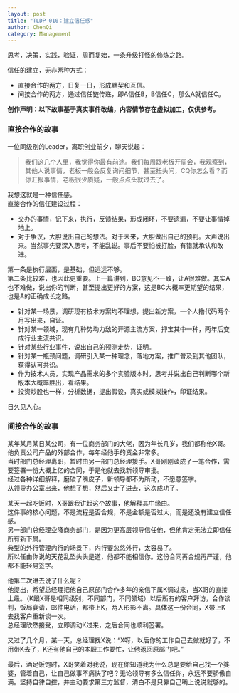 ```yaml
---
layout: post
title: "TLDP 010：建立信任感"
author: ChenQi
category: Management
---
```


思考，决策，实践，验证，周而复始，一条升级打怪的修炼之路。

信任的建立，无非两种方式：

+ 直接合作的两方，日复一日，形成默契和互信。
+ 间接合作的两方，通过信任链传递，即A信任B，B信任C，那么A就信任C。

**创作声明：以下故事基于真实事件改编，内容情节存在虚拟加工，仅供参考。**

### 直接合作的故事

一位同级别的Leader，离职创业前夕，聊天说起：

> 我们这几个人里，我觉得你最有前途。我们每周跟老板开周会，我观察到，其他人说事情，老板一般会反复询问细节，甚至扭头问，CQ你怎么看？而你汇报事情，老板很少质疑，一般点点头就过去了。

我想这就是一种信任感。  
直接合作的信任建设过程：

+ 交办的事情，记下来，执行，反馈结果，形成闭环，不要遗漏，不要让事情掉地上。
+ 对于争议，大胆说出自己的想法。对于未来，大胆做出自己的预判。大声说出来。当然事先要深入思考，不能乱说。事后不要怕被打脸，有错就承认和改进。

第一条是执行层面，是基础，但远远不够。  
第二条比较难，也因此更重要。上一篇讲到，BC意见不一致，让A很难做。其实A也不难做，说出你的判断，甚至提出更好的方案，这是BC大概率更期望的结果，也是A的正确成长之路。  

+ 针对某一场景，调研现有技术方案均不理想，提出新方案，一个人撸代码两个月写出来，自证。
+ 针对某一领域，现有几种势均力敌的开源主流方案，押宝其中一种，两年后变成行业主流共识。
+ 针对某些行业事件，说出自己的预测走势，证明。
+ 针对某一瓶颈问题，调研引入某一种理念，落地方案，推广普及到其他团队，获得认可共识。
+ 作为技术人员，实现产品需求的多个实验版本时，思考并说出自己判断哪个新版本大概率胜出，看结果。
+ 投资炒股也一样，分析数据，提出假设，真实或模拟操作，印证结果。

日久见人心。

### 间接合作的故事

某年某月某日某公司，有一位商务部门的大佬，因为年长几岁，我们都称他X哥。他负责公司产品的外部合作，每年经他手的资金非常多。  
当时部门总经理离职，暂时由另一部门总经理接手。X哥刚刚谈成了一笔合作，需要签署一份大概上亿的合同，于是他就去找新领导审批。  
经过各种详细解释，磨破了嘴皮子，新领导都不为所动，不愿意签字。  
从领导办公室出来，他想了想，然后又走了进去，这次成功了。  

某天一起吃饭时，X哥跟我讲起这个故事，他解释其中缘由。  
这件事的核心问题，不是流程是否合规，不是金额是否过大，而是还没有建立信任感。  
另一部门总经理空降商务部门，是因为更高层领导信任他，但他肯定无法立即信任所有新下属。  
典型的外行管理内行的场景下，内行要忽悠外行，太容易了。  
所以任由你说的天花乱坠头头是道，他都不能相信你。这份合同再合规再严谨，他都不能轻易签字。  

他第二次进去说了什么呢？  
他提出，希望总经理把他自己原部门合作多年的亲信下属K调过来，当X哥的直接上级。（K跟X哥是相同级别，不同部门，不同领域）以后所有的客户拜访，合作谈判，饭局宴请，邮件电话，都带上K，两人形影不离。具体这一份合同，X带上K去找客户重新谈一次。  
总经理欣然接受，立即调动K过来，之后合同也顺利签署。  

又过了几个月，某一天，总经理找X说：“X呀，以后你的工作自己去做就好了，不用带K去了，K还有他自己的本职工作要忙，让他返回原部门吧。”

最后，酒足饭饱时，X哥笑着对我说，现在你知道我为什么总是要给自己找一个婆婆，管着自己，让自己做事不痛快了吧？无论领导有多么信任你，永远不要骄傲自满。坚持自律自控，并主动要求第三方监督，清白不是只靠自己嘴上说说就够的。
